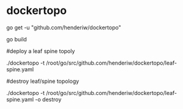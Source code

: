 # dockertopo

go get -u "github.com/henderiw/dockertopo"

go build

#deploy a leaf spine topoly

./dockertopo -t /root/go/src/github.com/henderiw/dockertopo/leaf-spine.yaml

#destroy leaf/spine topology

./dockertopo -t /root/go/src/github.com/henderiw/dockertopo/leaf-spine.yaml -o destroy
